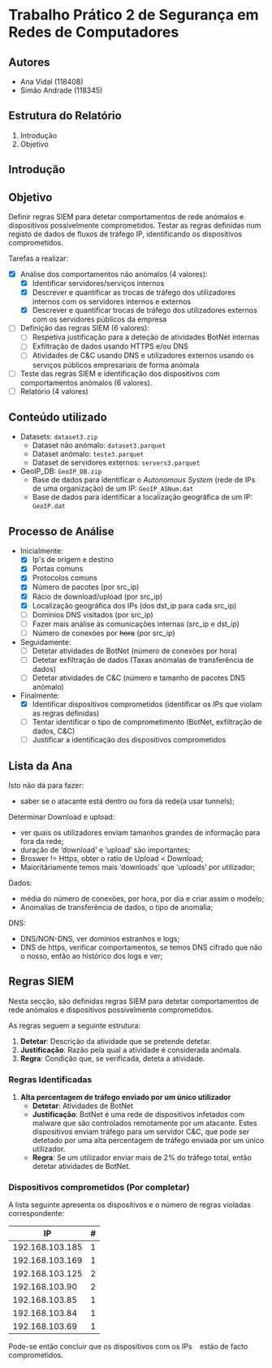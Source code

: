 # Trabalho Prático 2 de Segurança em Redes de Computadores

## Autores

- Ana Vidal (118408)
- Simão Andrade (118345)

## Estrutura do Relatório

1. Introdução
2. Objetivo

## Introdução

## Objetivo

Definir regras SIEM para detetar comportamentos de rede anómalos e dispositivos possivelmente comprometidos. Testar as
regras definidas num registo de dados de fluxos de tráfego IP, identificando os dispositivos comprometidos.

Tarefas a realizar:

- [x] Análise dos comportamentos não anómalos (4 valores):
    - [x] Identificar servidores/serviços internos
    - [x] Descrever e quantificar as trocas de tráfego dos utilizadores internos com os servidores internos e externos
    - [x] Descrever e quantificar trocas de tráfego dos utilizadores externos com os servidores públicos da empresa
- [ ] Definição das regras SIEM (6 valores):
    - [ ] Respetiva justificação para a deteção de atividades BotNet internas
    - [ ] Exfiltração de dados usando HTTPS e/ou DNS
    - [ ] Atividades de C&C usando DNS e utilizadores externos usando os serviços públicos empresariais de forma anómala
- [ ] Teste das regras SIEM e identificação dos dispositivos com comportamentos anómalos (6 valores).
- [ ] Relatório (4 valores)

## Conteúdo utilizado

- Datasets: `dataset3.zip`
    - Dataset não anómalo: `dataset3.parquet`
    - Dataset anómalo: `teste3.parquet`
    - Dataset de servidores externos: `servers3.parquet`
- GeoIP_DB: `GeoIP_DB.zip`
    - Base de dados para identificar o *Autonomous System* (rede de IPs de uma organização) de um IP: `GeoIP_ASNum.dat`
    - Base de dados para identificar a localização geográfica de um IP: `GeoIP.dat`

## Processo de Análise

- Inicialmente:
    - [x] Ip's de origem e destino
    - [x] Portas comuns
    - [x] Protocolos comuns
    - [x] Número de pacotes (por src_ip)
    - [x] Rácio de download/upload (por src_ip)
    - [x] Localização geográfica dos IPs (dos dst_ip para cada src_ip)
    - [ ] Domínios DNS visitados (por src_ip)
    - [ ] Fazer mais análise às comunicações internas (src_ip e dst_ip)
    - [ ] Número de conexões por ~~hora~~ (por src_ip)

- Seguidamente:
    - [ ] Detetar atividades de BotNet (número de conexões por hora)
    - [ ] Detetar exfiltração de dados (Taxas anómalas de transferência de dados)
    - [ ] Detetar atividades de C&C (número e tamanho de pacotes DNS anómalo)

- Finalmente:
    - [x] Identificar dispositivos comprometidos (identificar os IPs que violam as regras definidas)
    - [ ] Tentar identificar o tipo de comprometimento (BotNet, exfiltração de dados, C&C)
    - [ ] Justificar a identificação dos dispositivos comprometidos

## Lista da Ana

Isto não dá para fazer:

- saber se o atacante está dentro ou fora da rede(a usar tunnels);

Determinar Download e upload:

- ver quais os utilizadores enviam tamanhos grandes de informação para fora da rede;
- duração de ‘download’ e ‘upload’ são importantes;
- Broswer != Https, obter o ratio de Upload < Download;
- Maioritáriamente temos mais ‘downloads’ que ‘uploads’ por utilizador;

Dados:

- média do número de conexões, por hora, por dia e criar assim o modelo;
- Anomalias de transferência de dados, o tipo de anomalia;

DNS:

- DNS/NON-DNS, ver domínios estranhos e logs;
- DNS de https, verificar comportamentos, se temos DNS cifrado que não o nosso, então ao histórico dos logs e ver;

## Regras SIEM

Nesta secção, são definidas regras SIEM para detetar comportamentos de rede anómalos e dispositivos possivelmente
comprometidos.

As regras seguem a seguinte estrutura:

1. **Detetar**: Descrição da atividade que se pretende detetar.
2. **Justificação**: Razão pela qual a atividade é considerada anómala.
3. **Regra**: Condição que, se verificada, deteta a atividade.

### Regras Identificadas

1. **Alta percentagem de tráfego enviado por um único utilizador**
    - **Detetar**: Atividades de BotNet
    - **Justificação**: BotNet é uma rede de dispositivos infetados com malware que são controlados remotamente por um
      atacante. Estes dispositivos enviam tráfego para um servidor C&C, que pode ser detetado por uma alta percentagem
      de tráfego enviada por um único utilizador.
    - **Regra**: Se um utilizador enviar mais de 2% do tráfego total, então detetar atividades de BotNet.

### Dispositivos comprometidos (Por completar)

A lista seguinte apresenta os dispositivos e o número de regras violadas correspondente:

| IP              | # |
|-----------------|:-:|
| 192.168.103.185 | 1 |
| 192.168.103.169 | 1 |
| 192.168.103.125 | 2 |
| 192.168.103.90  | 2 |
| 192.168.103.85  | 1 |
| 192.168.103.84  | 1 |
| 192.168.103.69  | 1 |

Pode-se então concluir que os dispositivos com os IPs ` ` estão de facto comprometidos.
